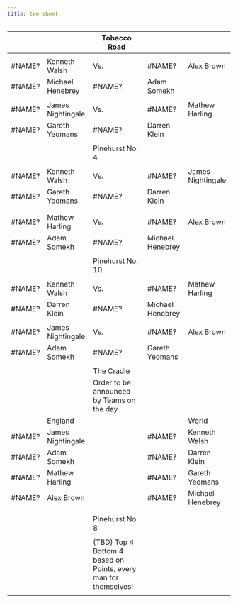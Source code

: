```yaml
---
title: tee sheet
---
```



|        |                   | Tobacco Road                                                    |                  |                   |
| ------ | ----------------- | --------------------------------------------------------------- | ---------------- | ----------------- |
|        |                   |                                                                 |                  |                   |
| #NAME? | Kenneth Walsh     | Vs.                                                             | #NAME?           | Alex Brown        |
| #NAME? | Michael Henebrey  | #NAME?                                                          | Adam Somekh      |
|        |                   |                                                                 |                  |                   |
| #NAME? | James Nightingale | Vs.                                                             | #NAME?           | Mathew Harling    |
| #NAME? | Gareth Yeomans    | #NAME?                                                          | Darren Klein     |
|        |                   |                                                                 |                  |                   |
|        |                   | Pinehurst No. 4                                                 |                  |                   |
|        |                   |                                                                 |                  |                   |
| #NAME? | Kenneth Walsh     | Vs.                                                             | #NAME?           | James Nightingale |
| #NAME? | Gareth Yeomans    | #NAME?                                                          | Darren Klein     |
|        |                   |                                                                 |                  |                   |
|        |                   |                                                                 |                  |                   |
| #NAME? | Mathew Harling    | Vs.                                                             | #NAME?           | Alex Brown        |
| #NAME? | Adam Somekh       | #NAME?                                                          | Michael Henebrey |
|        |                   |                                                                 |                  |                   |
|        |                   | Pinehurst No. 10                                                |                  |                   |
|        |                   |                                                                 |                  |                   |
| #NAME? | Kenneth Walsh     | Vs.                                                             | #NAME?           | Mathew Harling    |
| #NAME? | Darren Klein      | #NAME?                                                          | Michael Henebrey |
|        |                   |                                                                 |                  |                   |
| #NAME? | James Nightingale | Vs.                                                             | #NAME?           | Alex Brown        |
| #NAME? | Adam Somekh       | #NAME?                                                          | Gareth Yeomans   |
|        |                   |                                                                 |                  |                   |
|        |                   | The Cradle                                                      |                  |                   |
|        |                   | Order to be announced by Teams on the day                       |                  |                   |
|        | England           |                                                                 |                  | World             |
| #NAME? | James Nightingale |                                                                 | #NAME?           | Kenneth Walsh     |
| #NAME? | Adam Somekh       |                                                                 | #NAME?           | Darren Klein      |
| #NAME? | Mathew Harling    |                                                                 | #NAME?           | Gareth Yeomans    |
| #NAME? | Alex Brown        |                                                                 | #NAME?           | Michael Henebrey  |
|        |                   |                                                                 |                  |                   |
|        |                   |                                                                 |                  |                   |
|        |                   | Pinehurst No 8                                                  |                  |                   |
|        |                   |                                                                 |                  |                   |
|        |                   | (TBD) Top 4 Bottom 4 based on Points, every man for themselves! |                  |                   |
|        |                   |                                                                 |                  |                   |